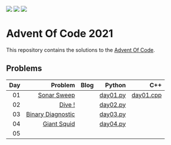 ![](https://img.shields.io/badge/stars%20⭐-8-yellow)
![](https://img.shields.io/badge/day%20📅-4-blue) 
![](https://img.shields.io/badge/days%20completed-4-red)
# Advent Of Code 2021

This repository contains the solutions to the [Advent Of Code](https://adventofcode.com/2021).

## Problems

|  Day |                                            Problem | Blog |                                                                                                                          Python |  C++ |
| ---: | -------------------------------------------------: | ---: | ------------------------------------------------------------------------------------------------------------------------------: | ---: |
|   01 | [Sonar Sweep](https://adventofcode.com/2021/day/1) |      | [day01.py](https://github.com/sotsoguk/AdventOfCode2021/blob/bfc404d3724aa8eff5255f8d3fe4a4f1d6ace98c/python/day01/day01.py) | [day01.cpp](https://github.com/sotsoguk/AdventOfCode2021/blob/bfc404d3724aa8eff5255f8d3fe4a4f1d6ace98c/cpp/day01/day01.cpp)     |
|   02 |            [Dive !](https://adventofcode.com/2021/day/2)                                        |      |       [day02.py](https://github.com/sotsoguk/AdventOfCode2021/blob/bfc404d3724aa8eff5255f8d3fe4a4f1d6ace98c/python/day02/day02.py)                                                                                                                          |      |
| 03 | [Binary Diagnostic](https://adventofcode.com/2021/day/3)| | [day03.py](https://github.com/sotsoguk/AdventOfCode2021/blob/58d49eaed5c5c6173e34b54b556fde8e395821e5/python/day03/day03.py) | | 
| 04 | [Giant Squid](https://adventofcode.com/2021/day/4)| | [day04.py](https://github.com/sotsoguk/AdventOfCode2021/blob/6dc32bde011b2e3665575668c1499273fcd7f387/python/day04/day04.py) |
| 05 | | | |